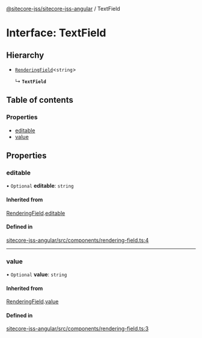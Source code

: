 [@sitecore-jss/sitecore-jss-angular](../README.md) / TextField

# Interface: TextField

## Hierarchy

- [`RenderingField`](RenderingField.md)<`string`\>

  ↳ **`TextField`**

## Table of contents

### Properties

- [editable](TextField.md#editable)
- [value](TextField.md#value)

## Properties

### editable

• `Optional` **editable**: `string`

#### Inherited from

[RenderingField](RenderingField.md).[editable](RenderingField.md#editable)

#### Defined in

[sitecore-jss-angular/src/components/rendering-field.ts:4](https://github.com/Sitecore/jss/blob/69473d06f/packages/sitecore-jss-angular/src/components/rendering-field.ts#L4)

___

### value

• `Optional` **value**: `string`

#### Inherited from

[RenderingField](RenderingField.md).[value](RenderingField.md#value)

#### Defined in

[sitecore-jss-angular/src/components/rendering-field.ts:3](https://github.com/Sitecore/jss/blob/69473d06f/packages/sitecore-jss-angular/src/components/rendering-field.ts#L3)
